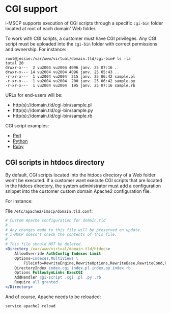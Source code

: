 # CGI support

i-MSCP supports execution of CGI scripts through a specific `cgi-bin` folder
located at root of each domain' Web folder.

To work with CGI scripts, a customer must have CGI privileges. Any CGI script
must be uploaded into the `cgi-bin` folder with correct permissions and
ownership. For instance:

```
root@jessie:/var/www/virtual/domain.tld/cgi-bin# ls -la
total 20
drwxr-x---  2 vu2004 vu2004 4096 janv. 25 07:16 .
drwxr-x--- 14 vu2004 vu2004 4096 janv. 25 05:43 ..
-r-xr-x---  1 vu2004 vu2004  215 janv. 25 06:42 sample.pl
-r-xr-x---  1 vu2004 vu2004  200 janv. 25 06:42 sample.py
-r-xr-x---  1 vu2004 vu2004  195 janv. 25 07:16 sample.rb
```

URLs for end-users will be:

- http(s)://domain.tld/cgi-bin/sample.pl
- http(s)://domain.tld/cgi-bin/sample.py
- http(s)://domain.tld/cgi-bin/sample.rb

CGI script examples: 

- [Perl](sample.pl)
- [Python](sample.py)
- [Ruby](sample.rb)

## CGI scripts in htdocs directory

By default, CGI scripts located into the htdocs directory of a Web folder won't
be executed. If a customer want execute CGI scripts that are located in the
htdocs directory, the system administrator must add a configuration snippet
into the customer custom domain Apache2 configuration file.

For instance:

File `/etc/apache2/imscp/domain.tld.conf`:

```apache
# Custom Apache configuration for domain.tld
#
# Any changes made to this file will be preserved on update.
# i-MSCP doesn't check the contents of this file.
#
# This file should NOT be deleted.
<Directory /var/www/virtual/domain.tld/htdocs>
    AllowOverride AuthConfig Indexes Limit 
    Options=Indexes,MultiViews \
        Fileinfo=RewriteEngine,RewriteOptions,RewriteBase,RewriteCond,RewriteRule Nonfatal=Override
    DirectoryIndex index.cgi index.pl index.py index.rb
    Options FollowSymLinks ExecCGI
    AddHandler cgi-script .cgi .pl .py .rb
    Require all granted
</Directory>
```

And of course, Apache needs to be reloaded:

```
service apache2 reload
```
